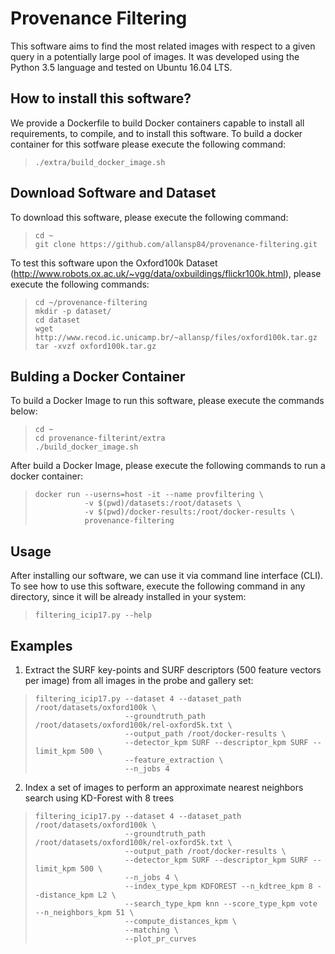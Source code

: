 # Provenance Filtering

This software aims to find the most related images with respect to a given query in a potentially large pool of images. It was developed using the Python 3.5 language and tested on Ubuntu 16.04 LTS.

## How to install this software?

We provide a Dockerfile to build Docker containers capable to install all requirements, to compile, and to install this software. To build a docker container for this sotfware please execute the following command:
>
>     ./extra/build_docker_image.sh


## Download Software and Dataset

To download this software, please execute the following command:
>
>     cd ~
>     git clone https://github.com/allansp84/provenance-filtering.git

To test this software upon the Oxford100k Dataset (http://www.robots.ox.ac.uk/~vgg/data/oxbuildings/flickr100k.html), please execute the following commands:
>
>     cd ~/provenance-filtering
>     mkdir -p dataset/
>     cd dataset
>     wget http://www.recod.ic.unicamp.br/~allansp/files/oxford100k.tar.gz
>     tar -xvzf oxford100k.tar.gz

## Bulding a Docker Container

To build a Docker Image to run this software, please execute the commands below:
>
>     cd ~
>     cd provenance-filterint/extra
>     ./build_docker_image.sh

After build a Docker Image, please execute the following commands to run a docker container:
>
>     docker run --userns=host -it --name provfiltering \
>                -v $(pwd)/datasets:/root/datasets \
>                -v $(pwd)/docker-results:/root/docker-results \
>                provenance-filtering


## Usage

After installing our software, we can use it via command line interface (CLI).
To see how to use this software, execute the following command in any
directory, since it will be already installed in your system:
>
>     filtering_icip17.py --help


## Examples
1. Extract the SURF key-points and SURF descriptors (500 feature vectors per image) from all images in the probe and gallery set:
>
>     filtering_icip17.py --dataset 4 --dataset_path /root/datasets/oxford100k \
>                         --groundtruth_path /root/datasets/oxford100k/rel-oxford5k.txt \
>                         --output_path /root/docker-results \
>                         --detector_kpm SURF --descriptor_kpm SURF --limit_kpm 500 \
>                         --feature_extraction \
>                         --n_jobs 4

2. Index a set of images to perform an approximate nearest neighbors search using KD-Forest with 8 trees
>
>     filtering_icip17.py --dataset 4 --dataset_path /root/datasets/oxford100k \
>                         --groundtruth_path /root/datasets/oxford100k/rel-oxford5k.txt \
>                         --output_path /root/docker-results \
>                         --detector_kpm SURF --descriptor_kpm SURF --limit_kpm 500 \
>                         --n_jobs 4 \
>                         --index_type_kpm KDFOREST --n_kdtree_kpm 8 --distance_kpm L2 \
>                         --search_type_kpm knn --score_type_kpm vote --n_neighbors_kpm 51 \
>                         --compute_distances_kpm \
>                         --matching \
>                         --plot_pr_curves
